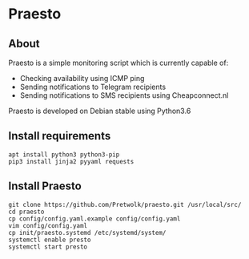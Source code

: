 # Praesto
## About
Praesto is a simple monitoring script which is currently capable of:

- Checking availability using ICMP ping
- Sending notifications to Telegram recipients
- Sending notifications to SMS recipients using Cheapconnect.nl

Praesto is developed on Debian stable using Python3.6

## Install requirements
```
apt install python3 python3-pip
pip3 install jinja2 pyyaml requests
```

## Install Praesto
```
git clone https://github.com/Pretwolk/praesto.git /usr/local/src/
cd praesto
cp config/config.yaml.example config/config.yaml
vim config/config.yaml
cp init/praesto.systemd /etc/systemd/system/
systemctl enable presto
systemctl start presto
```
